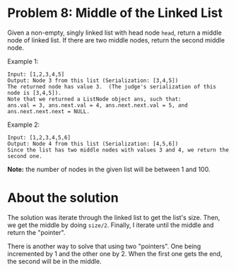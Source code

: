 # Problem 8: Middle of the Linked List

Given a non-empty, singly linked list with head node `head`, return a middle node of linked list.
If there are two middle nodes, return the second middle node.

Example 1:
```
Input: [1,2,3,4,5]
Output: Node 3 from this list (Serialization: [3,4,5])
The returned node has value 3.  (The judge's serialization of this node is [3,4,5]).
Note that we returned a ListNode object ans, such that:
ans.val = 3, ans.next.val = 4, ans.next.next.val = 5, and ans.next.next.next = NULL.
```

Example 2:
```
Input: [1,2,3,4,5,6]
Output: Node 4 from this list (Serialization: [4,5,6])
Since the list has two middle nodes with values 3 and 4, we return the second one.
```

**Note:** the number of nodes in the given list will be between 1 and 100.

# About the solution
The solution was iterate through the linked list to get the list's size. Then, we get the middle by doing `size/2`. Finally, I iterate until the middle and return the "pointer". 

There is another way to solve that using two "pointers". One being incremented by 1 and the other one by 2. When the first one gets the end, the second will be in the middle. 